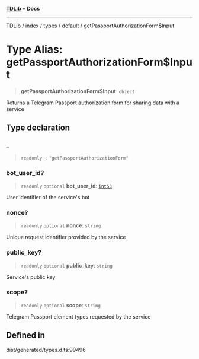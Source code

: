 [**TDLib**](../../../../../../README.md) • **Docs**

***

[TDLib](../../../../../../modules.md) / [index](../../../../../README.md) / [types](../../../README.md) / [default](../README.md) / getPassportAuthorizationForm$Input

# Type Alias: getPassportAuthorizationForm$Input

> **getPassportAuthorizationForm$Input**: `object`

Returns a Telegram Passport authorization form for sharing data with a service

## Type declaration

### \_

> `readonly` **\_**: `"getPassportAuthorizationForm"`

### bot\_user\_id?

> `readonly` `optional` **bot\_user\_id**: [`int53`](int53-1.md)

User identifier of the service's bot

### nonce?

> `readonly` `optional` **nonce**: `string`

Unique request identifier provided by the service

### public\_key?

> `readonly` `optional` **public\_key**: `string`

Service's public key

### scope?

> `readonly` `optional` **scope**: `string`

Telegram Passport element types requested by the service

## Defined in

dist/generated/types.d.ts:99496
